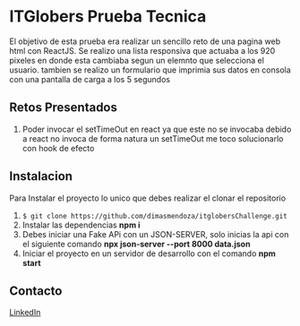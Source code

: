 # ITGlobers Prueba Tecnica

El objetivo de esta prueba era realizar un sencillo reto de una pagina web html con ReactJS. Se realizo una lista responsiva que actuaba a los 920 pixeles en donde esta cambiaba segun un elemnto que selecciona el usuario. tambien se realizo un formulario que imprimia sus datos en consola con una pantalla de carga a los 5 segundos

## Retos Presentados

1. Poder invocar el setTimeOut en react ya que este no se invocaba debido a react no invoca de forma natura un setTimeOut me toco solucionarlo con hook de efecto

## Instalacion

Para Instalar el proyecto lo unico que debes realizar el clonar el repositorio

1. `$ git clone https://github.com/dimasmendoza/itglobersChallenge.git`
2. Instalar las dependencias **npm i**
3. Debes iniciar una Fake APi con un JSON-SERVER, solo inicias la api con el siguiente comando **npx json-server --port 8000 data.json**
4. Iniciar el proyecto en un servidor de desarrollo con el comando **npm start**

## Contacto

[LinkedIn](https://www.linkedin.com/in/12dimasmendoza97/)
